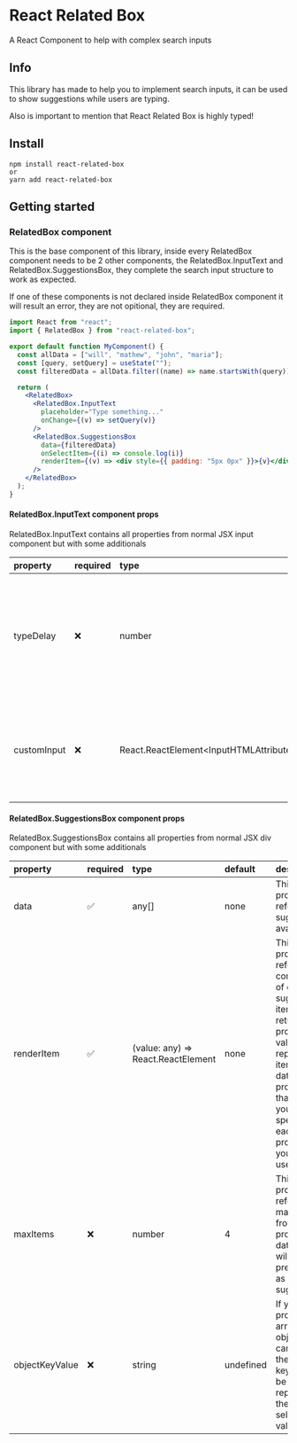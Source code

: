 # React Related Box

A React Component to help with complex search inputs

## Info

This library has made to help you to implement search inputs, it can be used to show suggestions while users are typing.

Also is important to mention that React Related Box is highly typed!

## Install

```shell
npm install react-related-box
or
yarn add react-related-box
```

## Getting started

### RelatedBox component

This is the base component of this library, inside every RelatedBox component needs to be 2 other components, the RelatedBox.InputText and RelatedBox.SuggestionsBox, they complete the search input structure to work as expected.

If one of these components is not declared inside RelatedBox component it will result an error, they are not opitional, they are required.

```jsx
import React from "react";
import { RelatedBox } from "react-related-box";

export default function MyComponent() {
  const allData = ["will", "mathew", "john", "maria"];
  const [query, setQuery] = useState("");
  const filteredData = allData.filter((name) => name.startsWith(query));

  return (
    <RelatedBox>
      <RelatedBox.InputText
        placeholder="Type something..."
        onChange={(v) => setQuery(v)}
      />
      <RelatedBox.SuggestionsBox
        data={filteredData}
        onSelectItem={(i) => console.log(i)}
        renderItem={(v) => <div style={{ padding: "5px 0px" }}>{v}</div>}
      />
    </RelatedBox>
  );
}
```

#### RelatedBox.InputText component props

RelatedBox.InputText contains all properties from normal JSX input component but with some additionals

| property    | required | type                                                      | default | description                                                                                       |
| :---------- | :------- | :-------------------------------------------------------- | :------ | :------------------------------------------------------------------------------------------------ |
| typeDelay   | ❌       | number                                                    | 1200    | This property refers to the delay when user types something, if you do not want delay put it to 0 |
| customInput | ❌       | React.ReactElement<InputHTMLAttributes<HTMLInputElement>> | none    | If you want a custom text input you can use this property to create a custom input                |

#### RelatedBox.SuggestionsBox component props

RelatedBox.SuggestionsBox contains all properties from normal JSX div component but with some additionals

| property       | required | type                               | default   | description                                                                                                                                                                                 |
| :------------- | :------- | :--------------------------------- | :-------- | :------------------------------------------------------------------------------------------------------------------------------------------------------------------------------------------ |
| data           | ✅       | any[]                              | none      | This property refers to suggestions availables                                                                                                                                              |
| renderItem     | ✅       | (value: any) => React.ReactElement | none      | This property refers to the component of each suggestion item, it return a property value that represent a item from data property, that way you can specify each property you want to use. |
| maxItems       | ❌       | number                             | 4         | This property refers to the max items from property data that will be presented as suggestions                                                                                              |
| objectKeyValue | ❌       | string                             | undefined | If your data prop is an array of objects you can specify the object key that can be used to represent the selected value                                                                    |
